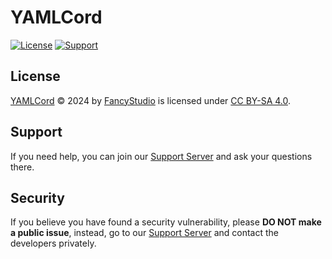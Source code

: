 # YAMLCord

[![License][CCBYSALicenseBadgeURL]][CCBYSALicenseURL]
[![Support][SupportServerBadgeURL]][SupportServerURL]

## License

[YAMLCord][YAMLCordRepositoryURL] © 2024 by [FancyStudio][FancyStudioGitHubURL] is licensed under [CC BY-SA 4.0][CCBYSALicenseURL].

## Support

If you need help, you can join our [Support Server][SupportServerURL] and ask your questions there.

## Security

If you believe you have found a security vulnerability, please **DO NOT make a public issue**, instead, go to our [Support Server][SupportServerURL] and contact the developers privately.

[CCBYSALicenseBadgeURL]: https://img.shields.io/badge/CC%20BY--SA%204.0-_?style=flat&colorA=18181B&colorB=5865f2&label=License&logo=creative-commons&logoColor=white
[CCBYSALicenseURL]: https://creativecommons.org/licenses/by-sa/4.0/
[FancyStudioGitHubURL]: https://github.com/FancyStudioTeam
[SupportServerBadgeURL]: https://img.shields.io/badge/Support-Support?style=flat&colorA=18181B&colorB=5865f2&label=Discord&logo=discord&logoColor=white
[SupportServerURL]: https://discord.gg/yWjeDA6ewJ
[YAMLCordRepositoryURL]: https://github.com/FancyStudioTeam/YAMLCord
